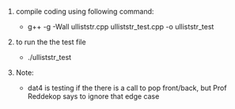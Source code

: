 1. compile coding using following command:
    - g++ -g -Wall ulliststr.cpp ulliststr_test.cpp -o ulliststr_test

2. to run the the test file
    - ./ulliststr_test 

3. Note:
    - dat4 is testing if the there is a call to pop front/back, but Prof Reddekop says to ignore that edge case
